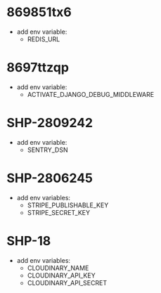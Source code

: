 # 869851tx6
- add env variable:
    - REDIS_URL

# 8697ttzqp
- add env variable:
    - ACTIVATE_DJANGO_DEBUG_MIDDLEWARE

# SHP-2809242
- add env variable:
    - SENTRY_DSN
    
# SHP-2806245
- add env variables:
    - STRIPE_PUBLISHABLE_KEY
    - STRIPE_SECRET_KEY

# SHP-18
- add env variables:
    - CLOUDINARY_NAME
    - CLOUDINARY_API_KEY
    - CLOUDINARY_API_SECRET